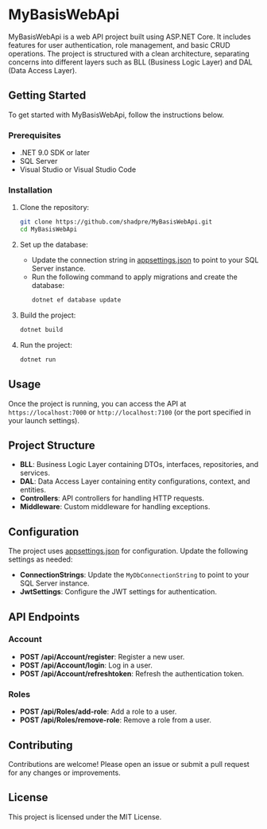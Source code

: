 # MyBasisWebApi

MyBasisWebApi is a web API project built using ASP.NET Core. It includes features for user authentication, role management, and basic CRUD operations. The project is structured with a clean architecture, separating concerns into different layers such as BLL (Business Logic Layer) and DAL (Data Access Layer).

## Getting Started

To get started with MyBasisWebApi, follow the instructions below.

### Prerequisites

- .NET 9.0 SDK or later
- SQL Server
- Visual Studio or Visual Studio Code

### Installation

1. Clone the repository:
    ```bash
    git clone https://github.com/shadpre/MyBasisWebApi.git
    cd MyBasisWebApi
    ```

2. Set up the database:
    - Update the connection string in [appsettings.json](http://_vscodecontentref_/1) to point to your SQL Server instance.
    - Run the following command to apply migrations and create the database:
        ```bash
        dotnet ef database update
        ```

3. Build the project:
    ```bash
    dotnet build
    ```

4. Run the project:
    ```bash
    dotnet run
    ```

## Usage

Once the project is running, you can access the API at `https://localhost:7000` or `http://localhost:7100` (or the port specified in your launch settings).

## Project Structure

- **BLL**: Business Logic Layer containing DTOs, interfaces, repositories, and services.
- **DAL**: Data Access Layer containing entity configurations, context, and entities.
- **Controllers**: API controllers for handling HTTP requests.
- **Middleware**: Custom middleware for handling exceptions.

## Configuration

The project uses [appsettings.json](http://_vscodecontentref_/2) for configuration. Update the following settings as needed:

- **ConnectionStrings**: Update the `MyDbConnectionString` to point to your SQL Server instance.
- **JwtSettings**: Configure the JWT settings for authentication.

## API Endpoints

### Account

- **POST /api/Account/register**: Register a new user.
- **POST /api/Account/login**: Log in a user.
- **POST /api/Account/refreshtoken**: Refresh the authentication token.

### Roles

- **POST /api/Roles/add-role**: Add a role to a user.
- **POST /api/Roles/remove-role**: Remove a role from a user.

## Contributing

Contributions are welcome! Please open an issue or submit a pull request for any changes or improvements.

## License

This project is licensed under the MIT License.